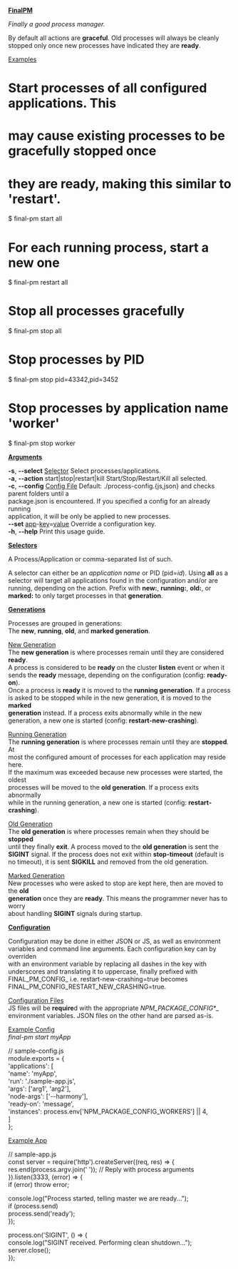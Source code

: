   
<u>**FinalPM**</u>  

_Finally a good process manager._  

By default all actions are **graceful**. Old processes will always be cleanly  
stopped only once new processes have indicated they are **ready**.  

<u>Examples</u>  

# Start processes of all configured applications. This  
# may cause existing processes to be gracefully stopped once  
# they are ready, making this similar to 'restart'.  
$ final-pm start all  

# For each running process, start a new one  
$ final-pm restart all  

# Stop all processes gracefully  
$ final-pm stop all  

# Stop processes by PID  
$ final-pm stop pid=43342,pid=3452  

# Stop processes by application name 'worker'  
$ final-pm stop worker  

<u>**Arguments**</u>  

**-s**, **--select** <u>Selector</u> Select processes/applications.  
**-a**, **--action** start|stop|restart|kill Start/Stop/Restart/Kill all selected.  
**-c**, **--config** <u>Config File</u> Default: ./process-config.{js,json} and checks parent folders until a  
package.json is encountered. If you specified a config for an already running  
application, it will be only be applied to new processes.  
**--set** <u>app</u>-<u>key</u>=<u>value</u> Override a configuration key.  
**-h**, **--help** Print this usage guide.  

<u>**Selectors**</u>  

A Process/Application or comma-separated list of such.  

A selector can either be an _application name_ or PID (pid=_id_). Using **all** as a  
selector will target all applications found in the configuration and/or are  
running, depending on the action. Prefix with **new:**, **running:**, **old:**, or  
**marked:** to only target processes in that **generation**.  

<u>**Generations**</u>  

Processes are grouped in generations:  
The **new**, **running**, **old**, and **marked generation**.  

<u>New Generation</u>  
The **new generation** is where processes remain until they are considered **ready**.  
A process is considered to be **ready** on the cluster **listen** event or when it  
sends the **ready** message, depending on the configuration (config: **ready-on**).  
Once a process is **ready** it is moved to the **running generation**. If a process  
is asked to be stopped while in the new generation, it is moved to the **marked  
generation** instead. If a process exits abnormally while in the new  
generation, a new one is started (config: **restart-new-crashing**).  

<u>Running Generation</u>  
The **running generation** is where processes remain until they are **stopped**. At  
most the configured amount of processes for each application may reside here.  
If the maximum was exceeded because new processes were started, the oldest  
processes will be moved to the **old generation**. If a process exits abnormally  
while in the running generation, a new one is started (config: **restart-  
crashing**).  

<u>Old Generation</u>  
The **old generation** is where processes remain when they should be **stopped**  
until they finally **exit**. A process moved to the **old generation** is sent the  
**SIGINT** signal. If the process does not exit within **stop-timeout** (default is  
no timeout), it is sent **SIGKILL** and removed from the old generation.  

<u>Marked Generation</u>  
New processes who were asked to stop are kept here, then are moved to the **old  
generation** once they are **ready**. This means the programmer never has to worry  
about handling **SIGINT** signals during startup.  

<u>**Configuration**</u>  

Configuration may be done in either JSON or JS, as well as environment  
variables and command line arguments. Each configuration key can by overriden  
with an environment variable by replacing all dashes in the key with  
underscores and translating it to uppercase, finally prefixed with  
FINAL_PM_CONFIG_ i.e. restart-new-crashing=true becomes  
FINAL_PM_CONFIG_RESTART_NEW_CRASHING=true.  

<u>Configuration Files</u>  
JS files will be **require**d with the appropriate _NPM_PACKAGE_CONFIG_*_  
environment variables. JSON files on the other hand are parsed as-is.  

<u>Example Config</u>  
_final-pm start myApp_  

// sample-config.js  
module.exports = {  
'applications': [  
'name': 'myApp',  
'run': './sample-app.js',  
'args': ['arg1', 'arg2'],  
'node-args': ['--harmony'],  
'ready-on': 'message',  
'instances': process.env['NPM_PACKAGE_CONFIG_WORKERS'] || 4,  
]  
};  

<u>Example App</u>  

// sample-app.js  
const server = require('http').createServer((req, res) => {  
res.end(process.argv.join(' ')); // Reply with process arguments  
}).listen(3333, (error) => {  
if (error) throw error;  

console.log("Process started, telling master we are ready...");  
if (process.send)  
process.send('ready');  
});  

process.on('SIGINT', () => {  
console.log("SIGINT received. Performing clean shutdown...");  
server.close();  
});
